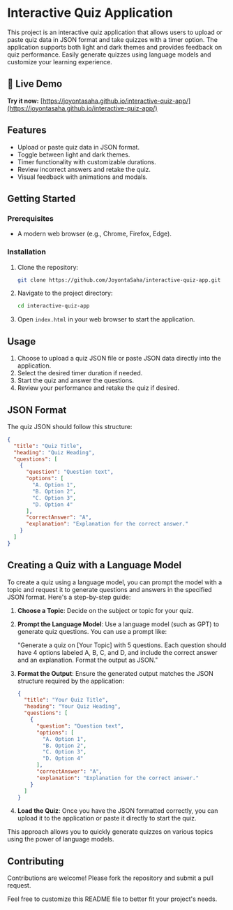 # Interactive Quiz Application

This project is an interactive quiz application that allows users to upload or paste quiz data in JSON format and take quizzes with a timer option. The application supports both light and dark themes and provides feedback on quiz performance. Easily generate quizzes using language models and customize your learning experience.

## 🚀 Live Demo
**Try it now:** [https://joyontasaha.github.io/interactive-quiz-app/](https://joyontasaha.github.io/interactive-quiz-app/)

## Features
- Upload or paste quiz data in JSON format.
- Toggle between light and dark themes.
- Timer functionality with customizable durations.
- Review incorrect answers and retake the quiz.
- Visual feedback with animations and modals.

## Getting Started

### Prerequisites
- A modern web browser (e.g., Chrome, Firefox, Edge).

### Installation
1. Clone the repository:
   ```bash
   git clone https://github.com/JoyontaSaha/interactive-quiz-app.git
   ```
2. Navigate to the project directory:
   ```bash
   cd interactive-quiz-app
   ```
3. Open `index.html` in your web browser to start the application.

## Usage
1. Choose to upload a quiz JSON file or paste JSON data directly into the application.
2. Select the desired timer duration if needed.
3. Start the quiz and answer the questions.
4. Review your performance and retake the quiz if desired.

## JSON Format
The quiz JSON should follow this structure:
```json
{
  "title": "Quiz Title",
  "heading": "Quiz Heading",
  "questions": [
    {
      "question": "Question text",
      "options": [
        "A. Option 1",
        "B. Option 2",
        "C. Option 3",
        "D. Option 4"
      ],
      "correctAnswer": "A",
      "explanation": "Explanation for the correct answer."
    }
  ]
}
```

## Creating a Quiz with a Language Model

To create a quiz using a language model, you can prompt the model with a topic and request it to generate questions and answers in the specified JSON format. Here's a step-by-step guide:

1. **Choose a Topic**: Decide on the subject or topic for your quiz.

2. **Prompt the Language Model**: Use a language model (such as GPT) to generate quiz questions. You can use a prompt like:
   
   "Generate a quiz on [Your Topic] with 5 questions. Each question should have 4 options labeled A, B, C, and D, and include the correct answer and an explanation. Format the output as JSON."

3. **Format the Output**: Ensure the generated output matches the JSON structure required by the application:
   ```json
   {
     "title": "Your Quiz Title",
     "heading": "Your Quiz Heading",
     "questions": [
       {
         "question": "Question text",
         "options": [
           "A. Option 1",
           "B. Option 2",
           "C. Option 3",
           "D. Option 4"
         ],
         "correctAnswer": "A",
         "explanation": "Explanation for the correct answer."
       }
     ]
   }
   ```

4. **Load the Quiz**: Once you have the JSON formatted correctly, you can upload it to the application or paste it directly to start the quiz.

This approach allows you to quickly generate quizzes on various topics using the power of language models.

## Contributing
Contributions are welcome! Please fork the repository and submit a pull request.

Feel free to customize this README file to better fit your project's needs. 
